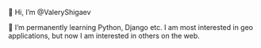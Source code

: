 👋 Hi, I’m @ValeryShigaev

🌱 I’m permanently learning Python, Django etc. I am most interested in geo applications, but now I am interested in others on the web.


<!---
ValeryShigaev/ValeryShigaev is a ✨ special ✨ repository because its `README.md` (this file) appears on your GitHub profile.
You can click the Preview link to take a look at your changes.
--->
